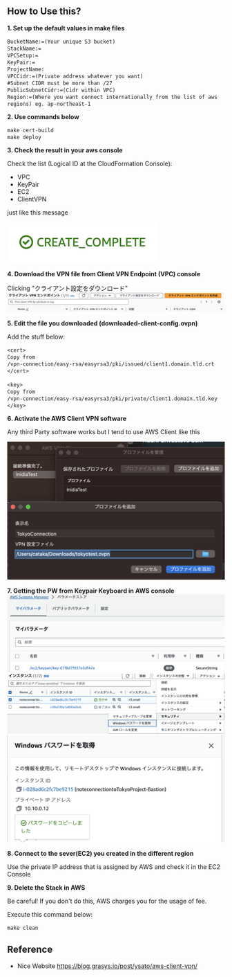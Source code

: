 ## How to Use this?

**1. Set up the default values in make files**
```
BucketName:=(Your unique S3 bucket)
StackName:=
VPCSetup:=
KeyPair:=
ProjectName:
VPCCidr:=(Private address whatever you want)
#Subnet CIDR must be more than /27
PublicSubnetCidr:=(Cidr within VPC)
Region:=(Where you want connect internationally from the list of aws regions) eg. ap-northeast-1
```
**2. Use commands below**
```
make cert-build
make deploy
```
**3. Check the result in your aws console**

Check the list (Logical ID at the CloudFormation Console):
- VPC
- KeyPair
- EC2
- ClientVPN

just like this message

![test](./images/cfnstatus.png)

**4. Download the VPN file from Client VPN Endpoint (VPC) console**

Clicking "クライアント設定をダウンロード"
![VPNfile](./images/vpnfile.png)

**5. Edit the file you downloaded (downloaded-client-config.ovpn)**

Add the stuff below:
```
<cert>
Copy from
/vpn-connection/easy-rsa/easyrsa3/pki/issued/client1.domain.tld.crt
</cert>

<key>
Copy from
/vpn-connection/easy-rsa/easyrsa3/pki/private/client1.domain.tld.key
</key>
```
**6. Activate the AWS Client VPN software**

Any third Party software works but I tend to use AWS Client like this

![vpnsoft](./images/vpnfilesetup.png)

**7. Getting the PW from Keypair Keyboard in AWS console**
![ssmcheck](./images/ssmcheck.png)
![windowspw](./images/windowspw.png)
![windowspw2](./images/windowspw2.png)

**8. Connect to the sever(EC2) you created in the different region**

Use the private IP address that is assigned by AWS and check it in the EC2 Console

**9. Delete the Stack in AWS**

Be careful! If you don't do this, AWS charges you for the usage of fee.

Execute this command below:
```
make clean
```

## Reference

- Nice Website
https://blog.grasys.io/post/ysato/aws-client-vpn/

